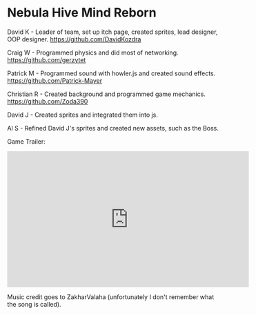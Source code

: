 # Nebula Hive Mind Reborn

David K - Leader of team, set up itch page, created sprites, lead designer, OOP designer.
https://github.com/DavidKozdra

Craig W - Programmed physics and did most of networking.
https://github.com/gerzytet

Patrick M - Programmed sound with howler.js and created sound effects.
https://github.com/Patrick-Mayer

Christian R - Created background and programmed game mechanics.
https://github.com/Zoda390

David J - Created sprites and integrated them into js.

Al S - Refined David J's sprites and created new assets, such as the Boss.





Game Trailer:
<iframe width="560" height="315" src="https://www.youtube.com/embed/QTin1Mipvyw" title="YouTube video player" frameborder="0" allow="accelerometer; autoplay; clipboard-write; encrypted-media; gyroscope; picture-in-picture" allowfullscreen></iframe>



Music credit goes to ZakharValaha (unfortunately I don't remember what the song is called).
